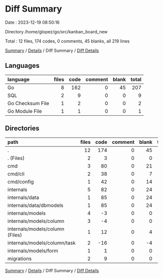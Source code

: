 # Diff Summary

Date : 2023-12-19 08:50:16

Directory /home/glopez/go/src/kanban_board_new

Total : 12 files,  174 codes, 0 comments, 45 blanks, all 219 lines

[Summary](results.md) / [Details](details.md) / Diff Summary / [Diff Details](diff-details.md)

## Languages
| language | files | code | comment | blank | total |
| :--- | ---: | ---: | ---: | ---: | ---: |
| Go | 8 | 162 | 0 | 45 | 207 |
| SQL | 2 | 9 | 0 | 0 | 9 |
| Go Checksum File | 1 | 2 | 0 | 0 | 2 |
| Go Module File | 1 | 1 | 0 | 0 | 1 |

## Directories
| path | files | code | comment | blank | total |
| :--- | ---: | ---: | ---: | ---: | ---: |
| . | 12 | 174 | 0 | 45 | 219 |
| . (Files) | 2 | 3 | 0 | 0 | 3 |
| cmd | 3 | 80 | 0 | 21 | 101 |
| cmd/cli | 2 | 38 | 0 | 7 | 45 |
| cmd/config | 1 | 42 | 0 | 14 | 56 |
| internals | 5 | 82 | 0 | 24 | 106 |
| internals/data | 1 | 85 | 0 | 24 | 109 |
| internals/data/dbmodels | 1 | 85 | 0 | 24 | 109 |
| internals/models | 4 | -3 | 0 | 0 | -3 |
| internals/models/column | 3 | -4 | 0 | 0 | -4 |
| internals/models/column (Files) | 1 | 12 | 0 | 4 | 16 |
| internals/models/column/task | 2 | -16 | 0 | -4 | -20 |
| internals/models/form | 1 | 1 | 0 | 0 | 1 |
| migrations | 2 | 9 | 0 | 0 | 9 |

[Summary](results.md) / [Details](details.md) / Diff Summary / [Diff Details](diff-details.md)